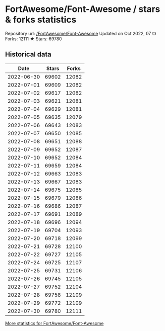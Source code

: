 # FortAwesome/Font-Awesome / stars & forks statistics
Repository url: [/FortAwesome/Font-Awesome](https://github.com/FortAwesome/Font-Awesome)
Updated on Oct 2022, 07
☋ Forks: 12111
★ Stars: 69780

## Historical data
| Date | Stars | Forks |
|------|-------|-------|
| 2022-06-30 | 69602 | 12082 | 
| 2022-07-01 | 69609 | 12082 | 
| 2022-07-02 | 69617 | 12082 | 
| 2022-07-03 | 69621 | 12081 | 
| 2022-07-04 | 69629 | 12081 | 
| 2022-07-05 | 69635 | 12079 | 
| 2022-07-06 | 69643 | 12083 | 
| 2022-07-07 | 69650 | 12085 | 
| 2022-07-08 | 69651 | 12088 | 
| 2022-07-09 | 69652 | 12087 | 
| 2022-07-10 | 69652 | 12084 | 
| 2022-07-11 | 69659 | 12084 | 
| 2022-07-12 | 69663 | 12083 | 
| 2022-07-13 | 69667 | 12083 | 
| 2022-07-14 | 69675 | 12085 | 
| 2022-07-15 | 69679 | 12086 | 
| 2022-07-16 | 69686 | 12087 | 
| 2022-07-17 | 69691 | 12089 | 
| 2022-07-18 | 69696 | 12094 | 
| 2022-07-19 | 69704 | 12093 | 
| 2022-07-20 | 69718 | 12099 | 
| 2022-07-21 | 69728 | 12100 | 
| 2022-07-22 | 69727 | 12105 | 
| 2022-07-24 | 69725 | 12107 | 
| 2022-07-25 | 69731 | 12106 | 
| 2022-07-26 | 69745 | 12105 | 
| 2022-07-27 | 69752 | 12104 | 
| 2022-07-28 | 69758 | 12109 | 
| 2022-07-29 | 69772 | 12109 | 
| 2022-07-30 | 69780 | 12111 | 


[More statistics for FortAwesome/Font-Awesome](https://reviewgithub.com/rep/FortAwesome/Font-Awesome)
